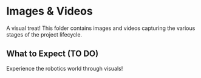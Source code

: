 # Images & Videos

A visual treat! This folder contains images and videos capturing the various stages of the project lifecycle.

## What to Expect (TO DO)


Experience the robotics world through visuals!
